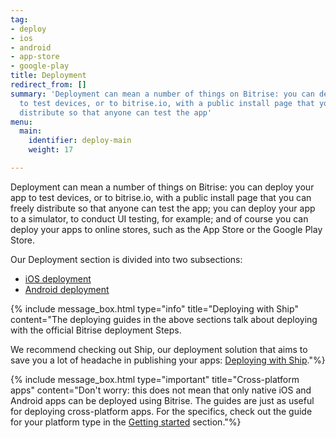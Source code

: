 ```yaml
---
tag:
- deploy
- ios
- android
- app-store
- google-play
title: Deployment
redirect_from: []
summary: 'Deployment can mean a number of things on Bitrise: you can deploy your app
  to test devices, or to bitrise.io, with a public install page that you can freely
  distribute so that anyone can test the app'
menu:
  main:
    identifier: deploy-main
    weight: 17

---
```

Deployment can mean a number of things on Bitrise: you can deploy your app to test devices, or to bitrise.io, with a public install page that you can freely distribute so that anyone can test the app; you can deploy your app to a simulator, to conduct UI testing, for example; and of course you can deploy your apps to online stores, such as the App Store or the Google Play Store.

Our Deployment section is divided into two subsections:

* [iOS deployment](/deploy/ios-deploy/ios-deploy-index/)
* [Android deployment](/deploy/android-deploy/android-deployment-index/)

{% include message_box.html type="info" title="Deploying with Ship" content="The deploying guides in the above sections talk about deploying with the official Bitrise deployment Steps. 

We recommend checking out Ship, our deployment solution that aims to save you a lot of headache in publishing your apps: [Deploying with Ship](/deploy/ship/)."%}

{% include message_box.html type="important" title="Cross-platform apps" content="Don't worry: this does not mean that only native iOS and Android apps can be deployed using Bitrise. The guides are just as useful for deploying cross-platform apps. For the specifics, check out the guide for your platform type in the [Getting started](/getting-started/index/) section."%}
